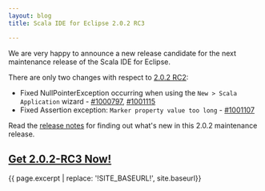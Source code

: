 ```yaml
---
layout: blog
title: Scala IDE for Eclipse 2.0.2 RC3

---
```


We are very happy to announce a new release candidate for the next maintenance release of the Scala 
IDE for Eclipse. 

There are only two changes with respect to [2.0.2 RC2][notes-rc2]: 

* Fixed NullPointerException occurring when using the ``New > Scala Application`` wizard - [#1000797][#1000797], [#1001115][#1001115]
* Fixed Assertion exception: ``Marker property value too long`` - [#1001107][#1001107]

Read the [release notes][notes-rc1] for finding out what's new in this 2.0.2 maintenance release.

[#1000797]: http://scala-ide-portfolio.assembla.com/spaces/scala-ide/tickets/1000797
[#1001115]: http://scala-ide-portfolio.assembla.com/spaces/scala-ide/tickets/1001115
[#1001107]: http://scala-ide-portfolio.assembla.com/spaces/scala-ide/tickets/1001107
[notes-rc1]: http://scala-ide.org/blog/release-notes-2.0.2-rc1.html
[notes-rc2]: http://scala-ide.org/blog/release-notes-2.0.2-rc2.html

## [Get 2.0.2-RC3 Now!](!SITE_BASEURL!/download/current.html#202_release_candidate_3)

{{ page.excerpt | replace: '!SITE_BASEURL!', site.baseurl}}
